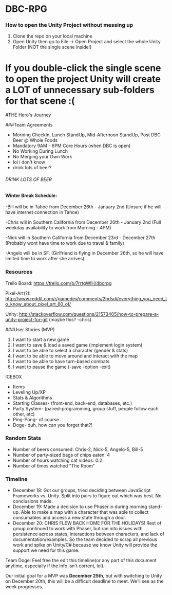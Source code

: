 DBC-RPG
=======

### How to open the Unity Project without messing up

1. Clone the repo on your local machine
2. Open Unity then go to File -> Open Project and select the whole Unity Folder (NOT the single scene inside!)

If you double-click the single scene to open the project Unity will create a LOT of unnecessary sub-folders for that scene :(
====================

#THE Hero's Journey

###Team Agreements
- Morning CheckIn, Lunch StandUp, Mid-Afternoon StandUp, Post DBC Beer @ Whole Foods
- Mandatory 9AM - 6PM Core Hours (when DBC is open)
- No Working During Lunch
- No Merging your Own Work
- lol i don't know
- drink lots of beer?

###### DRINK LOTS OF BEER

#### Winter Break Schedule: 

-Bill will be in Tahoe from December 26th - January 2nd (Unsure if he will have internet connection in Tahoe)

-Chris will in Southern California from December 20th - January 2nd (Full weekday availability to work from Morning - 4PM)

-Nick will in Southern California from December 23rd - December 27th (Probably wont have time to work due to travel & family)

-Angelo will be in SF. (Girlfriend is flying in December 26th, so he will have limited time to work after she arrives)

### Resources

Trello Board: https://trello.com/b/7rrtgWlH/dbcrpg

Pixel-Art(?): http://www.reddit.com/r/gamedev/comments/2hdsdi/everything_you_need_to_know_about_pixel_art_60_of/

Unity: http://stackoverflow.com/questions/21573405/how-to-prepare-a-unity-project-for-git (maybe this? -chris)




###User Stories (MVP)

<ol>
  <li>I want to start a new game</li>
  <li>I want to save & load a saved game (implement login system)</li>
  <li>I want to be able to select a character (gender & stats)</li>
  <li>I want to be able to move around and interact with the map</li>
  <li>I want to be able to have turn-based combats</li>
  <li>I want to pause the game (-save -option -exit)</li>
</ol>

ICEBOX

- Items
- Leveling Up/XP
- Stats & Algorithms
- Starting Classes- (front-end, back-end, databases, etc.)
- Party System- (paired-programming, group stuff, people follow each other, etc)
- Ping-Pong- of course..
- Doge- duh, how can you forget that?!


### Random Stats
- Number of beers consumed: Chris-2, Nick-5, Angelo-5, Bill-5
- Number of party-sized bags of chips eaten: 4
- Number of hours watching cat videos: 0.2
- Number of times watched "The Room"

### Timeline
- December 18: Got our groups, tried deciding between JavaScript Frameworks vs. Unity. Split into pairs to figure out which was best. No conclusions made.
- December 19: Made a decision to use Phaser.io during morning stand-up. Able to make a map with a character that was able to collect consumables and access a new state through a door.
- December 20: CHRIS FLEW BACK HOME FOR THE HOLIDAYS! Rest of group continued to work with Phaser, but ran into issues with persistence across states, interactions between characters, and lack of documentation/examples. So the team decided to scrap all previous work and spike on Unity/C# because we know Unity will provide the support we need for this game.

Team Doge: Feel free the edit this timeline(or any part of this document anytime, especially if the info isn't corrent, lol).

Our initial goal for a MVP was **December 25th**, but with switching to Unity on December 20th, this will be a difficult deadline to meet. We'll see as the week progresses.
